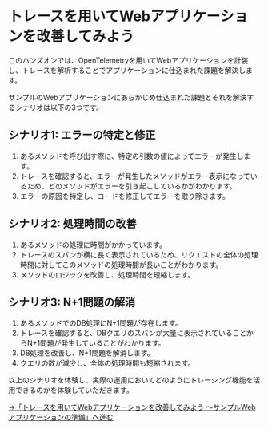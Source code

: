 # トレースを用いてWebアプリケーションを改善してみよう

このハンズオンでは、OpenTelemetryを用いてWebアプリケーションを計装し、トレースを解析することでアプリケーションに仕込まれた課題を解決します。

サンプルのWebアプリケーションにあらかじめ仕込まれた課題とそれを解決するシナリオは以下の3つです。

## シナリオ1: エラーの特定と修正

1. あるメソッドを呼び出す際に、特定の引数の値によってエラーが発生します。
2. トレースを確認すると、エラーが発生したメソッドがエラー表示になっているため、どのメソッドがエラーを引き起こしているかがわかります。
3. エラーの原因を特定し、コードを修正してエラーを取り除きます。

## シナリオ2: 処理時間の改善

1. あるメソッドの処理に時間がかかっています。
2. トレースのスパンが横に長く表示されているため、リクエストの全体の処理時間に対してこのメソッドの処理時間が長いことがわかります。
3. メソッドのロジックを改善し、処理時間を短縮します。

## シナリオ3: N+1問題の解消

1. あるメソッドでのDB処理にN+1問題が存在します。
2. トレースを確認すると、DBクエリのスパンが大量に表示されていることからN+1問題が発生していることがわかります。
3. DB処理を改善し、N+1問題を解消します。
4. クエリの数が減少し、全体の処理時間も短縮されます。

以上のシナリオを体験し、実際の運用においてどのようにトレーシング機能を活用できるのかを体験していただきます。

[→「トレースを用いてWebアプリケーションを改善してみよう 〜サンプルWebアプリケーションの準備」へ進む](../12-prepare-webapp/README.md)
